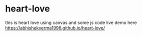 # heart-love

this is heart love using canvas and some js code 
live demo here
https://abhishekverma1996.github.io/heart-love/
